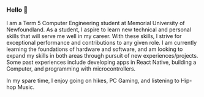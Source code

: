 ### Hello 👋


I am a Term 5 Computer Engineering student at Memorial University of Newfoundland. As a student, I aspire to learn new technical and personal skills that will serve me well in my career. With these skills, I strive for exceptional performance and contributions to any given role. I am currently learning the foundations of hardware and software, and am looking to expand my skills in both areas through pursuit of new experiences/projects. Some past experiences include developing apps in React Native, building a Computer, and programming with microcontrollers.

In my spare time, I enjoy going on hikes, PC Gaming, and listening to Hip-hop Music.
